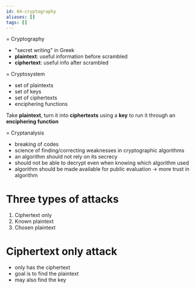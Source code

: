 ```yaml
---
id: 04-cryptography
aliases: []
tags: []
---
```


= Cryptography
- "secret writing" in Greek
- **plaintext**: useful information before scrambled
- **ciphertext**: useful info after scrambled

= Cryptosystem
- set of plaintexts
- set of keys
- set of ciphertexts
- enciphering functions

Take **plaintext**, turn it into **ciphertexts** using a **key** to run it through an **enciphering function**

= Cryptanalysis
- breaking of codes
- science of finding/correcting weaknesses in cryptographic algorithms
- an algorithm should not rely on its secrecy
- should not be able to decrypt even when knowing which algorithm used
- algorithm should be made available for public evaluation -> more trust in algorithm

# Three types of attacks
1. Ciphertext only
2. Known plaintext
3. Chosen plaintext

# Ciphertext only attack
- only has the ciphertext
- goal is to find the plaintext
- may also find the key
